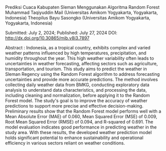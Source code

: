 Prediksi Cuaca Kabupaten Sleman Menggunakan Algoritma Random Forest
Muhammad Taqiyuddin Mail (Universitas Amikom Yogyakarta, Yogyakarta, Indonesia)
Theopilus Bayu Sasongko (Universitas Amikom Yogyakarta, Yogyakarta, Indonesia)

Submitted: July 2, 2024; Published: July 27, 2024
DOI: http://dx.doi.org/10.30865/mib.v8i3.7897

Abstract : 
Indonesia, as a tropical country, exhibits complex and varied weather patterns influenced by high temperatures, precipitation, and humidity throughout the year. This high weather variability often leads to uncertainties in weather forecasting, affecting sectors such as agriculture, transportation, and tourism. This study aims to predict the weather in Sleman Regency using the Random Forest algorithm to address forecasting uncertainties and provide more accurate predictions. The method involves collecting daily weather data from BMKG, conducting exploratory data analysis to understand data characteristics, and processing the data, including cleaning and normalization, before applying it to the Random Forest model. The study's goal is to improve the accuracy of weather predictions to support more precise and effective decision-making. Preliminary results show that the Random Forest model performs well with a Mean Absolute Error (MAE) of 0.060, Mean Squared Error (MSE) of 0.009, Root Mean Squared Error (RMSE) of 0.094, and R-squared of 0.691. The model evaluation indicates good performance in predicting weather in the study area. With these results, the developed weather prediction model holds significant potential to enhance sustainability and operational efficiency in various sectors reliant on weather conditions.
